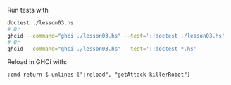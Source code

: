 Run tests with

```sh
doctest ./lesson03.hs
# Or
ghcid --command="ghci ./lesson03.hs" --test=':!doctest ./lesson03.hs'
# Or
ghcid --command="ghci ./lesson03.hs" --test=':!doctest *.hs'
```

Reload in GHCi with:

```ghci
:cmd return $ unlines [":reload", "getAttack killerRobot"]
```